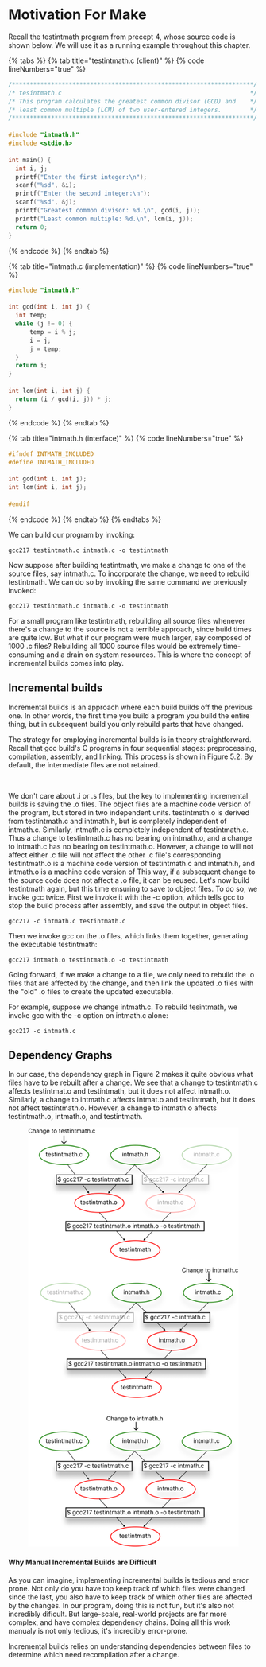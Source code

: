 # Motivation For Make

Recall the testintmath program from precept 4, whose source code is shown below. We will use it as a running example throughout this chapter.&#x20;

{% tabs %}
{% tab title="testintmath.c (client)" %}
{% code lineNumbers="true" %}
```c
/********************************************************************/
/* tesintmath.c                                                     */
/* This program calculates the greatest common divisor (GCD) and    */
/* least common multiple (LCM) of two user-entered integers.        */
/********************************************************************/

#include "intmath.h"
#include <stdio.h>

int main() {
  int i, j;
  printf("Enter the first integer:\n");
  scanf("%sd", &i);
  printf("Enter the second integer:\n");
  scanf("%sd", &j);
  printf("Greatest common divisor: %d.\n", gcd(i, j));
  printf("Least common multiple: %d.\n", lcm(i, j));
  return 0;
}
```
{% endcode %}
{% endtab %}

{% tab title="intmath.c (implementation)" %}
{% code lineNumbers="true" %}
```c
#include "intmath.h"

int gcd(int i, int j) {   
  int temp;    
  while (j != 0) {
      temp = i % j;     
      i = j;     
      j = temp;   
  }  
  return i; 
}

int lcm(int i, int j) {   
  return (i / gcd(i, j)) * j; 
}
```
{% endcode %}
{% endtab %}

{% tab title="intmath.h (interface)" %}
{% code lineNumbers="true" %}
```c
#ifndef INTMATH_INCLUDED 
#define INTMATH_INCLUDED 

int gcd(int i, int j); 
int lcm(int i, int j); 

#endif
```
{% endcode %}
{% endtab %}
{% endtabs %}

We can build our program by invoking:

```
gcc217 testintmath.c intmath.c -o testintmath
```

Now suppose after building testintmath, we make a change to one of the source files, say intmath.c. To incorporate the change, we need to rebuild testintmath. We can do so by invoking the same command we previously invoked:

```
gcc217 testintmath.c intmath.c -o testintmath
```

For a small program like testintmath, rebuilding all source files whenever there's a change to the source  is not a terrible approach, since build times are quite low. But what if our program were much larger, say composed of 1000 .c files? Rebuilding all 1000 source files would be extremely time-consuming and a drain on system resources. This is where the concept of incremental builds comes into play.

## Incremental builds

Incremental builds is an approach where each build builds off the previous one. In other words, the first time you build a program you build the entire thing, but in subsequent build you only rebuild parts that have changed.

The strategy for employing incremental builds is in theory straightforward. Recall that gcc build's C programs in four sequential stages: preprocessing, compilation, assembly, and linking. This process is shown in Figure 5.2. By default, the intermediate files are not retained.&#x20;

<figure><img src="../.gitbook/assets/Group 118.png" alt="" width="375"><figcaption></figcaption></figure>

We don't care about .i or .s files, but the key to implementing incremental builds is saving the .o files. The object files are a machine code version of the program, but stored in two independent units. testintmath.o is derived from testintmath.c and intmath.h, but is completely independent of intmath.c. Similarly, intmath.c is completely independent of testintmath.c. Thus a change to testintmath.c has no bearing on intmath.o, and a change to intmath.c has no bearing on testintmath.o. However, a change to will not affect either .c file will not affect the other .c file's corresponding  testintmath.o is a machine code version of testintmath.c and intmath.h, and intmath.o is a machine code version of This way, if a subsequent change to the source code does not affect a .o file, it can be reused.  Let's now build testintmath again, but this time ensuring to save to object files. To do so, we invoke gcc twice. First we invoke it with the -c option, which tells gcc to stop the build process after assembly, and save the output in object files.&#x20;

```
gcc217 -c intmath.c testintmath.c 
```

Then we invoke gcc on the .o files, which links them together, generating the executable testintmath:

```
gcc217 intmath.o testintmath.o -o testintmath
```

Going forward, if we make a change to a file, we only need to rebuild the .o files that are affected by the change, and then link the updated .o files with the "old" .o files to create the updated executable.&#x20;

For example, suppose we change intmath.c. To rebuild tesintmath, we invoke gcc with the -c option on intmath.c alone:

```
gcc217 -c intmath.c 
```

## Dependency Graphs

In our case, the dependency graph in Figure 2 makes it quite obvious what files have to be rebuilt after a change. We see that a change to testintmath.c affects testintmat.o and testintmath, but it does not affect intmath.o. Similarly, a change to intmath.c affects intmat.o and testintmath, but it does not affect testintmath.o. However, a change to intmath.o affects testintmath.o, intmath.o, and testintmath.&#x20;

<figure><img src="../.gitbook/assets/Group 64 (2).png" alt="" width="563"><figcaption></figcaption></figure>

#### Why Manual Incremental Builds are Difficult

As you can imagine, implementing incremental builds is tedious and error prone. Not only do you have top keep track of which files were changed since the last, you also have to keep track of which other files are affected by the changes. In our program, doing this is not fun, but it's also not incredibly dificult. But large-scale, real-world projects are far more complex, and have complex dependency chains. Doing all this work manualy is not only tedious, it's incredibly error-prone.&#x20;











Incremental builds relies on understanding dependencies between files to determine which need recompilation after a change.
